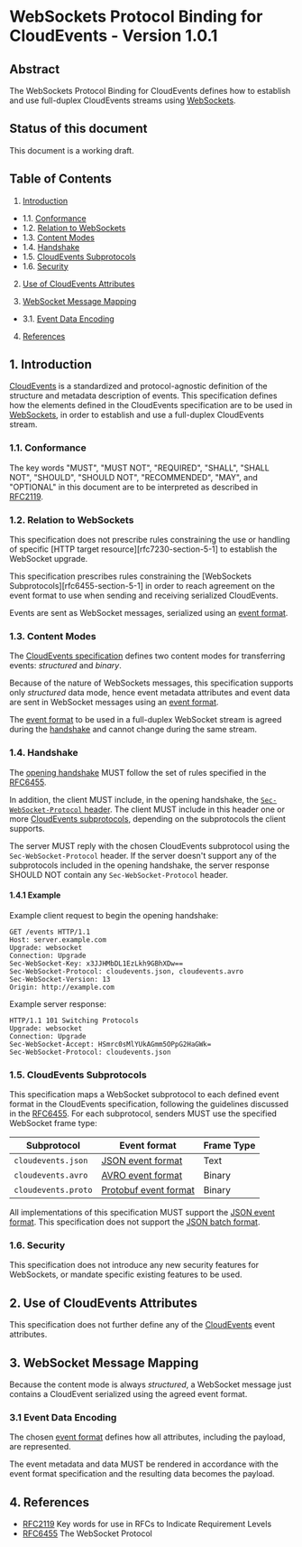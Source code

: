 # WebSockets Protocol Binding for CloudEvents - Version 1.0.1

## Abstract

The WebSockets Protocol Binding for CloudEvents defines how to establish and use
full-duplex CloudEvents streams using [WebSockets][rfc6455].

## Status of this document

This document is a working draft.

## Table of Contents

1. [Introduction](#1-introduction)

- 1.1. [Conformance](#11-conformance)
- 1.2. [Relation to WebSockets](#12-relation-to-websockets)
- 1.3. [Content Modes](#13-content-modes)
- 1.4. [Handshake](#14-handshake)
- 1.5. [CloudEvents Subprotocols](#15-cloudevents-subprotocols)
- 1.6. [Security](#16-security)

2. [Use of CloudEvents Attributes](#2-use-of-cloudevents-attributes)

3. [WebSocket Message Mapping](#3-websocket-message-mapping)

- 3.1. [Event Data Encoding](#31-event-data-encoding)

4. [References](#4-references)

## 1. Introduction

[CloudEvents][ce] is a standardized and protocol-agnostic definition of the
structure and metadata description of events. This specification defines how the
elements defined in the CloudEvents specification are to be used in
[WebSockets][rfc6455], in order to establish and use a full-duplex CloudEvents
stream.

### 1.1. Conformance

The key words "MUST", "MUST NOT", "REQUIRED", "SHALL", "SHALL NOT", "SHOULD",
"SHOULD NOT", "RECOMMENDED", "MAY", and "OPTIONAL" in this document are to be
interpreted as described in [RFC2119][rfc2119].

### 1.2. Relation to WebSockets

This specification does not prescribe rules constraining the use or handling of
specific [HTTP target resource][rfc7230-section-5-1] to establish the WebSocket
upgrade.

This specification prescribes rules constraining the [WebSockets
Subprotocols][rfc6455-section-5-1] in order to reach agreement on the event
format to use when sending and receiving serialized CloudEvents.

Events are sent as WebSocket messages, serialized using an [event
format][ce-event-format].

### 1.3. Content Modes

The [CloudEvents specification][ce-message] defines two content modes for
transferring events: _structured_ and _binary_.

Because of the nature of WebSockets messages, this specification supports only
_structured_ data mode, hence event metadata attributes and event data are
sent in WebSocket messages using an [event format][ce-event-format].

The [event format][ce-event-format] to be used in a full-duplex WebSocket stream
is agreed during the [handshake](#14-handshake) and cannot change during the
same stream.

### 1.4. Handshake

The [opening handshake][rfc6455-section-1-3] MUST follow the set of rules
specified in the [RFC6455][rfc6455-section-4].

In addition, the client MUST include, in the opening handshake, the
[`Sec-WebSocket-Protocol` header][rfc6455-section-1-9]. The client MUST include
in this header one or more
[CloudEvents subprotocols](#15-cloudevents-subprotocols), depending on the
subprotocols the client supports.

The server MUST reply with the chosen CloudEvents subprotocol using the
`Sec-WebSocket-Protocol` header. If the server doesn't support any of the
subprotocols included in the opening handshake, the server response SHOULD NOT
contain any `Sec-WebSocket-Protocol` header.

#### 1.4.1 Example

Example client request to begin the opening handshake:

```text
GET /events HTTP/1.1
Host: server.example.com
Upgrade: websocket
Connection: Upgrade
Sec-WebSocket-Key: x3JJHMbDL1EzLkh9GBhXDw==
Sec-WebSocket-Protocol: cloudevents.json, cloudevents.avro
Sec-WebSocket-Version: 13
Origin: http://example.com
```

Example server response:

```text
HTTP/1.1 101 Switching Protocols
Upgrade: websocket
Connection: Upgrade
Sec-WebSocket-Accept: HSmrc0sMlYUkAGmm5OPpG2HaGWk=
Sec-WebSocket-Protocol: cloudevents.json
```

### 1.5. CloudEvents Subprotocols

This specification maps a WebSocket subprotocol to each defined event format in
the CloudEvents specification, following the guidelines discussed in the
[RFC6455][rfc6455-section-1-9]. For each subprotocol, senders MUST use the
specified WebSocket frame type:

| Subprotocol        | Event format                     | Frame Type |
| ------------------ | -------------------------------- | ---------- |
| `cloudevents.json` | [JSON event format][json-format] | Text       |
| `cloudevents.avro` | [AVRO event format][avro-format] | Binary     |
| `cloudevents.proto` | [Protobuf event format][proto-format] | Binary |

All implementations of this specification MUST support the [JSON event
format][json-format]. This specification does not support the [JSON batch
format][json-batch-format].

### 1.6. Security

This specification does not introduce any new security features for WebSockets,
or mandate specific existing features to be used.

## 2. Use of CloudEvents Attributes

This specification does not further define any of the [CloudEvents][ce] event
attributes.

## 3. WebSocket Message Mapping

Because the content mode is always _structured_, a WebSocket message just
contains a CloudEvent serialized using the agreed event format.

### 3.1 Event Data Encoding

The chosen [event format][ce-event-format] defines how all attributes, including
the payload, are represented.

The event metadata and data MUST be rendered in accordance with the event
format specification and the resulting data becomes the payload.

## 4. References

- [RFC2119][rfc2119] Key words for use in RFCs to Indicate Requirement Levels
- [RFC6455][rfc6455] The WebSocket Protocol

[ce]: ./spec.md
[ce-message]: ./spec.md#message
[ce-event-format]: ./spec.md#event-format
[json-format]: ./json-format.md
[json-batch-format]: ./json-format.md#4-json-batch-format
[avro-format]: ./avro-format.md
[proto-format]: ./protobuf-format.md
[rfc2119]: https://tools.ietf.org/html/rfc2119
[rfc6455]: https://tools.ietf.org/html/rfc6455
[rfc6455-section-1-3]: https://tools.ietf.org/html/rfc6455#section-1.3
[rfc6455-section-4]: https://tools.ietf.org/html/rfc6455#section-4
[rfc6455-section-1-9]: https://tools.ietf.org/html/rfc6455#section-1.9
